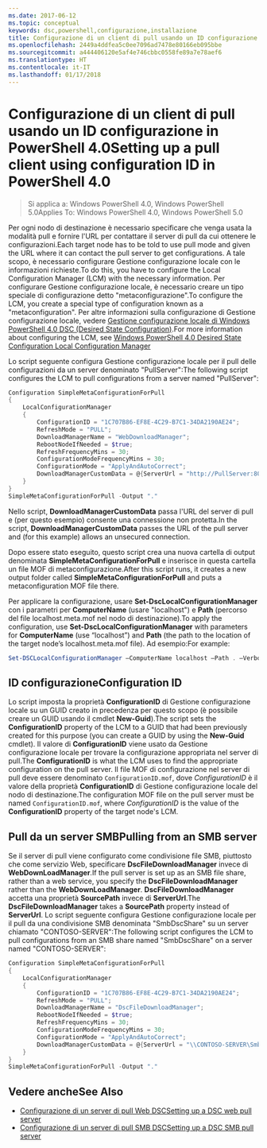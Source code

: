 ```yaml
---
ms.date: 2017-06-12
ms.topic: conceptual
keywords: dsc,powershell,configurazione,installazione
title: Configurazione di un client di pull usando un ID configurazione in PowerShell 4.0
ms.openlocfilehash: 2449a4ddfea5c0ee7096ad7478e80166eb095bbe
ms.sourcegitcommit: a444406120e5af4e746cbbc0558fe89a7e78aef6
ms.translationtype: HT
ms.contentlocale: it-IT
ms.lasthandoff: 01/17/2018
---
```

# <a name="setting-up-a-pull-client-using-configuration-id-in-powershell-40"></a><span data-ttu-id="29890-103">Configurazione di un client di pull usando un ID configurazione in PowerShell 4.0</span><span class="sxs-lookup"><span data-stu-id="29890-103">Setting up a pull client using configuration ID in PowerShell 4.0</span></span>

><span data-ttu-id="29890-104">Si applica a: Windows PowerShell 4.0, Windows PowerShell 5.0</span><span class="sxs-lookup"><span data-stu-id="29890-104">Applies To: Windows PowerShell 4.0, Windows PowerShell 5.0</span></span>

<span data-ttu-id="29890-105">Per ogni nodo di destinazione è necessario specificare che venga usata la modalità pull e fornire l'URL per contattare il server di pull da cui ottenere le configurazioni.</span><span class="sxs-lookup"><span data-stu-id="29890-105">Each target node has to be told to use pull mode and given the URL where it can contact the pull server to get configurations.</span></span> <span data-ttu-id="29890-106">A tale scopo, è necessario configurare Gestione configurazione locale con le informazioni richieste.</span><span class="sxs-lookup"><span data-stu-id="29890-106">To do this, you have to configure the Local Configuration Manager (LCM) with the necessary information.</span></span> <span data-ttu-id="29890-107">Per configurare Gestione configurazione locale, è necessario creare un tipo speciale di configurazione detto "metaconfigurazione".</span><span class="sxs-lookup"><span data-stu-id="29890-107">To configure the LCM, you create a special type of configuration known as a "metaconfiguration".</span></span> <span data-ttu-id="29890-108">Per altre informazioni sulla configurazione di Gestione configurazione locale, vedere [Gestione configurazione locale di Windows PowerShell 4.0 DSC (Desired State Configuration)](metaConfig4.md).</span><span class="sxs-lookup"><span data-stu-id="29890-108">For more information about configuring the LCM, see [Windows PowerShell 4.0 Desired State Configuration Local Configuration Manager](metaConfig4.md)</span></span>

<span data-ttu-id="29890-109">Lo script seguente configura Gestione configurazione locale per il pull delle configurazioni da un server denominato "PullServer":</span><span class="sxs-lookup"><span data-stu-id="29890-109">The following script configures the LCM to pull configurations from a server named "PullServer":</span></span>

```powershell
Configuration SimpleMetaConfigurationForPull 
{ 
    LocalConfigurationManager 
    { 
        ConfigurationID = "1C707B86-EF8E-4C29-B7C1-34DA2190AE24";
        RefreshMode = "PULL";
        DownloadManagerName = "WebDownloadManager";
        RebootNodeIfNeeded = $true;
        RefreshFrequencyMins = 30;
        ConfigurationModeFrequencyMins = 30; 
        ConfigurationMode = "ApplyAndAutoCorrect";
        DownloadManagerCustomData = @{ServerUrl = "http://PullServer:8080/PSDSCPullServer/PSDSCPullServer.svc"; AllowUnsecureConnection = “TRUE”}
    } 
} 
SimpleMetaConfigurationForPull -Output "."
```

<span data-ttu-id="29890-110">Nello script, **DownloadManagerCustomData** passa l'URL del server di pull e (per questo esempio) consente una connessione non protetta.</span><span class="sxs-lookup"><span data-stu-id="29890-110">In the script, **DownloadManagerCustomData** passes the URL of the pull server and (for this example) allows an unsecured connection.</span></span> 

<span data-ttu-id="29890-111">Dopo essere stato eseguito, questo script crea una nuova cartella di output denominata **SimpleMetaConfigurationForPull** e inserisce in questa cartella un file MOF di metaconfigurazione.</span><span class="sxs-lookup"><span data-stu-id="29890-111">After this script runs, it creates a new output folder called **SimpleMetaConfigurationForPull** and puts a metaconfiguration MOF file there.</span></span>

<span data-ttu-id="29890-112">Per applicare la configurazione, usare **Set-DscLocalConfigurationManager** con i parametri per **ComputerName** (usare "localhost") e **Path** (percorso del file localhost.meta.mof nel nodo di destinazione).</span><span class="sxs-lookup"><span data-stu-id="29890-112">To apply the configuration, use **Set-DscLocalConfigurationManager** with parameters for **ComputerName** (use “localhost”) and **Path** (the path to the location of the target node’s localhost.meta.mof file).</span></span> <span data-ttu-id="29890-113">Ad esempio:</span><span class="sxs-lookup"><span data-stu-id="29890-113">For example:</span></span> 
```powershell
Set-DSCLocalConfigurationManager –ComputerName localhost –Path . –Verbose.
```

## <a name="configuration-id"></a><span data-ttu-id="29890-114">ID configurazione</span><span class="sxs-lookup"><span data-stu-id="29890-114">Configuration ID</span></span>
<span data-ttu-id="29890-115">Lo script imposta la proprietà **ConfigurationID** di Gestione configurazione locale su un GUID creato in precedenza per questo scopo (è possibile creare un GUID usando il cmdlet **New-Guid**).</span><span class="sxs-lookup"><span data-stu-id="29890-115">The script sets the **ConfigurationID** property of the LCM to a GUID that had been previously created for this purpose (you can create a GUID by using the **New-Guid** cmdlet).</span></span> <span data-ttu-id="29890-116">Il valore di **ConfigurationID** viene usato da Gestione configurazione locale per trovare la configurazione appropriata nel server di pull.</span><span class="sxs-lookup"><span data-stu-id="29890-116">The **ConfigurationID** is what the LCM uses to find the appropriate configuration on the pull server.</span></span> <span data-ttu-id="29890-117">Il file MOF di configurazione nel server di pull deve essere denominato `ConfigurationID.mof`, dove *ConfigurationID* è il valore della proprietà **ConfigurationID** di Gestione configurazione locale del nodo di destinazione.</span><span class="sxs-lookup"><span data-stu-id="29890-117">The configuration MOF file on the pull server must be named `ConfigurationID.mof`, where *ConfigurationID* is the value of the **ConfigurationID** property of the target node's LCM.</span></span>

## <a name="pulling-from-an-smb-server"></a><span data-ttu-id="29890-118">Pull da un server SMB</span><span class="sxs-lookup"><span data-stu-id="29890-118">Pulling from an SMB server</span></span>

<span data-ttu-id="29890-119">Se il server di pull viene configurato come condivisione file SMB, piuttosto che come servizio Web, specificare **DscFileDownloadManager** invece di **WebDownLoadManager**.</span><span class="sxs-lookup"><span data-stu-id="29890-119">If the pull server is set up as an SMB file share, rather than a web service, you specify the **DscFileDownloadManager** rather than the **WebDownLoadManager**.</span></span>
<span data-ttu-id="29890-120">**DscFileDownloadManager** accetta una proprietà **SourcePath** invece di **ServerUrl**.</span><span class="sxs-lookup"><span data-stu-id="29890-120">The **DscFileDownloadManager** takes a **SourcePath** property instead of **ServerUrl**.</span></span> <span data-ttu-id="29890-121">Lo script seguente configura Gestione configurazione locale per il pull da una condivisione SMB denominata "SmbDscShare" su un server chiamato "CONTOSO-SERVER":</span><span class="sxs-lookup"><span data-stu-id="29890-121">The following script configures the LCM to pull configurations from an SMB share named "SmbDscShare" on a server named "CONTOSO-SERVER":</span></span>

```powershell
Configuration SimpleMetaConfigurationForPull 
{ 
    LocalConfigurationManager 
    { 
        ConfigurationID = "1C707B86-EF8E-4C29-B7C1-34DA2190AE24";
        RefreshMode = "PULL";
        DownloadManagerName = "DscFileDownloadManager";
        RebootNodeIfNeeded = $true;
        RefreshFrequencyMins = 30;
        ConfigurationModeFrequencyMins = 30; 
        ConfigurationMode = "ApplyAndAutoCorrect";
        DownloadManagerCustomData = @{ServerUrl = "\\CONTOSO-SERVER\SmbDscShare"}
    } 
} 
SimpleMetaConfigurationForPull -Output "."
```

## <a name="see-also"></a><span data-ttu-id="29890-122">Vedere anche</span><span class="sxs-lookup"><span data-stu-id="29890-122">See Also</span></span>

- [<span data-ttu-id="29890-123">Configurazione di un server di pull Web DSC</span><span class="sxs-lookup"><span data-stu-id="29890-123">Setting up a DSC web pull server</span></span>](pullServer.md)
- [<span data-ttu-id="29890-124">Configurazione di un server di pull SMB DSC</span><span class="sxs-lookup"><span data-stu-id="29890-124">Setting up a DSC SMB pull server</span></span>](pullServerSMB.md)

